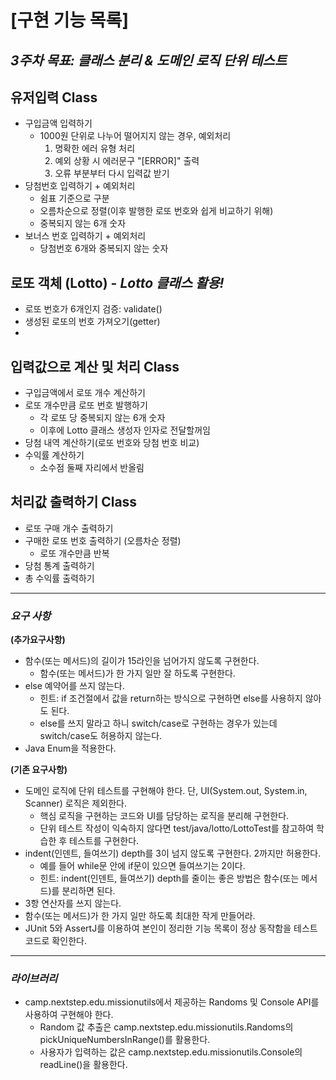 # [구현 기능 목록]
## *3주차 목표: 클래스 분리 & 도메인 로직 단위 테스트* 


##  유저입력 Class 
  - 구입금액 입력하기
    - 1000원 단위로 나누어 떨어지지 않는 경우, 예외처리
      1. 명확한 에러 유형 처리
      2. 예외 상황 시  에러문구 "[ERROR]" 출력
      3. 오류 부분부터 다시 입력값 받기
  - 당첨번호 입력하기 + 예외처리
    - 쉼표 기준으로 구분
    - 오름차순으로 정렬(이후 발행한 로또 번호와 쉽게 비교하기 위해)
    - 중복되지 않는 6개 숫자
  - 보너스 번호 입력하기 + 예외처리
    - 당첨번호 6개와 중복되지 않는 숫자

## 로또 객체 (Lotto) - *Lotto 클래스 활용!*
  - 로또 번호가 6개인지 검증: validate()
  - 생성된 로또의 번호 가져오기(getter)
  - 

## 입력값으로 계산 및 처리 Class
  - 구입금액에서 로또 개수 계산하기
  - 로또 개수만큼 로또 번호 발행하기
    - 각 로또 당 중복되지 않는 6개 숫자
    - 이후에 Lotto 클래스 생성자 인자로 전달할꺼임
  - 당첨 내역 계산하기(로또 번호와 당첨 번호 비교)
  - 수익률 계산하기
    - 소수점 둘째 자리에서 반올림

## 처리값 출력하기 Class
  - 로또 구매 개수 출력하기
  - 구매한 로또 번호 출력하기 (오름차순 정렬)
    - 로또 개수만큼 반복
  - 당첨 통계 출력하기
  - 총 수익률 출력하기


<hr/> 

### *요구 사항*
**(추가요구사항)**
- 함수(또는 메서드)의 길이가 15라인을 넘어가지 않도록 구현한다.
  - 함수(또는 메서드)가 한 가지 일만 잘 하도록 구현한다.
- else 예약어를 쓰지 않는다.
  - 힌트: if 조건절에서 값을 return하는 방식으로 구현하면 else를 사용하지 않아도 된다.
  - else를 쓰지 말라고 하니 switch/case로 구현하는 경우가 있는데 switch/case도 허용하지 않는다.
- Java Enum을 적용한다.

**(기존 요구사항)**
- 도메인 로직에 단위 테스트를 구현해야 한다. 단, UI(System.out, System.in, Scanner) 로직은 제외한다.
  - 핵심 로직을 구현하는 코드와 UI를 담당하는 로직을 분리해 구현한다.
  - 단위 테스트 작성이 익숙하지 않다면 test/java/lotto/LottoTest를 참고하여 학습한 후 테스트를 구현한다.
- indent(인덴트, 들여쓰기) depth를 3이 넘지 않도록 구현한다. 2까지만 허용한다. 
  - 예를 들어 while문 안에 if문이 있으면 들여쓰기는 2이다.
  - 힌트: indent(인덴트, 들여쓰기) depth를 줄이는 좋은 방법은 함수(또는 메서드)를 분리하면 된다.
- 3항 연산자를 쓰지 않는다. 
- 함수(또는 메서드)가 한 가지 일만 하도록 최대한 작게 만들어라.
- JUnit 5와 AssertJ를 이용하여 본인이 정리한 기능 목록이 정상 동작함을 테스트 코드로 확인한다.

<hr/> 

### *라이브러리*
- camp.nextstep.edu.missionutils에서 제공하는 Randoms 및 Console API를 사용하여 구현해야 한다.
  - Random 값 추출은 camp.nextstep.edu.missionutils.Randoms의 pickUniqueNumbersInRange()를 활용한다.
  - 사용자가 입력하는 값은 camp.nextstep.edu.missionutils.Console의 readLine()을 활용한다.




